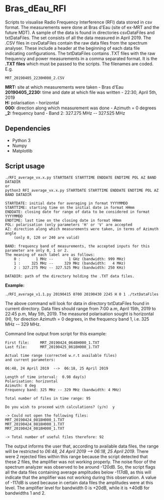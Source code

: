 # Bras_dEau_RFI

Scripts to visualise Radio Frequency Interference (RFI) data stored in csv
format. The measurements were done at Bras d'Eau (site of ex-MRT and the future
MDT). A sample of the data is found in directories csvDataFiles and
txtDataFiles. The set consists of all the data measured in April 2019. The .CSV
files in csvDataFiles contain the raw data files from the spectrum analyser.
These include a header at the beginning of each data file indicating
configurations. The txtDataFiles contains .TXT files with the raw frequency and
power measurements in a comma separated format. It is the **.TXT files** which
must be passed to the scripts. The filenames are coded. E.g.
```
MRT_20190405_2230H000_2.CSV
```
**MRT:** site at which measurements were taken - Bras d'Eau </br>
**20190405_2230:** time and date at which file was written - 22:30, April 5th, 2019 </br>
**H:** polarisation - horizontal </br>
**000:** direction along which measurement was done - Azimuth = 0 degrees </br>
**_2:** frequency band - Band 2: 327.275 MHz -- 327.525 MHz


## Dependencies

- Python 3
- Numpy
- Matplotlib


## Script usage

```
./RFI_average_vx.x.py STARTDATE STARTTIME ENDDATE ENDTIME POL AZ BAND DATADIR
or
python3 RFI_average_vx.x.py STARTDATE STARTTIME ENDDATE ENDTIME POL AZ BAND DATADIR

STARTDATE: initial date for averaging in format YYYYMMDD
STARTTIME: starting time on the initial date in format HHmm
ENDDATE: closing date for range of data to be considered in format YYYYMMDD
ENDTIME: last time on the closing date in format HHmm
POL: polarisation (only parameters 'H' or 'V' are accepted
AZ: direction along which measurements were taken, in terms of Azimuth angle
    (only 0, 120 or 240 are valid)

BAND: frequency band of measurements, the accepted inputs for this parameter are only 0, 1 or 2.
The meaning of each label are as follows:
	0 :       1 MHz --       1 GHz (bandwidth: 999 MHz)
	1 :     325 MHz --     329 MHz (bandwidth:   4 MHz)
	2 : 327.275 MHz -- 327.525 MHz (bandwidth: 250 KHz)

DATADIR: path of the directory holding the .TXT data files.
```

**Example:**
```
./RFI_average_v1.1.py 20190415 0700 20190430 2245 H 0 1 ./txtDataFiles
```
The above command will look for data in directory txtDataFiles found in current
directory. Data files should range from 7:00 a.m, April 15th, 2019 to 22:45
p.m, May 5th, 2019. The measured polarisation sought is horizontal (H), for
direction Azimuth = 0 degrees, in the frequency band 1, i.e.  325 MHz -- 329
MHz.

Command line output from script for this example:
```
First file:     MRT_20190424_0648H000_1.TXT
Last file:      MRT_20190425_0618H000_1.TXT

Actual time range (corrected w.r.t available files)
and current parameters:

06:48, 24 April 2019  -->  06:18, 25 April 2019

Length of time interval:  0.98 day(s)
Polarisation: horizontal
Azimuth: 0 deg
Frequency band: 325 MHz -- 329 MHz (bandwidth: 4 MHz)

Total number of files in time range: 95

Do you wish to proceed with calculations? (y/n)  y

-> Could not open the following files:
MRT_20190424_0818H000_1.TXT
MRT_20190424_0818H000_1.TXT
MRT_20190424_0818H000_1.TXT

-> Total number of useful files therefore: 92
```

The output informs the user that, according to available data files, the range
will be restricted to *06:48, 24 April 2019  -->  06:18, 25 April 2019*.
There were 2 rejected files within this range because the script detected that
these 2 files, the amplifier was not working properly. The noise floor of the
spectrum analyzer was observed to be around -120dB. So, the script flags all
the data files containing average amplitudes below -117dB, as this will
indicate that the amplifier was not working during this observation. A value of
-117dB is used because in certain data files the amplitudes were at this level.
The amplifier level for bandwidth 0 is +20dB, while it is +40dB for bandwidths
1 and 2.
